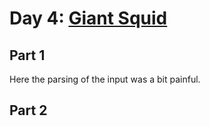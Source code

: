 # Day 4: [Giant Squid](https://adventofcode.com/2021/day/4)

## Part 1

Here the parsing of the input was a bit painful.

## Part 2

